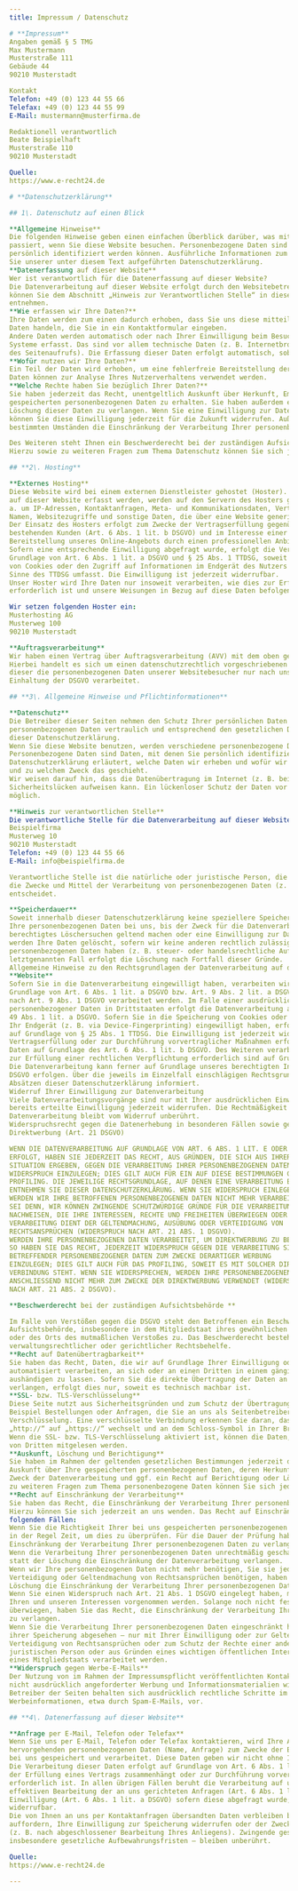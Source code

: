 ```yaml
---
title: Impressum / Datenschutz

# **Impressum**  
Angaben gemäß § 5 TMG  
Max Mustermann  
Musterstraße 111  
Gebäude 44  
90210 Musterstadt  

Kontakt  
Telefon: +49 (0) 123 44 55 66  
Telefax: +49 (0) 123 44 55 99  
E-Mail: mustermann@musterfirma.de  

Redaktionell verantwortlich  
Beate Beispielhaft  
Musterstraße 110  
90210 Musterstadt  

Quelle:  
https://www.e-recht24.de

# **Datenschutzerklärung**  

## 1\. Datenschutz auf einen Blick  

**Allgemeine Hinweise**  
Die folgenden Hinweise geben einen einfachen Überblick darüber, was mit Ihren personenbezogenen Daten  
passiert, wenn Sie diese Website besuchen. Personenbezogene Daten sind alle Daten, mit denen Sie  
persönlich identifiziert werden können. Ausführliche Informationen zum Thema Datenschutz entnehmen  
Sie unserer unter diesem Text aufgeführten Datenschutzerklärung.  
**Datenerfassung auf dieser Website**  
Wer ist verantwortlich für die Datenerfassung auf dieser Website?  
Die Datenverarbeitung auf dieser Website erfolgt durch den Websitebetreiber. Dessen Kontaktdaten  
können Sie dem Abschnitt „Hinweis zur Verantwortlichen Stelle“ in dieser Datenschutzerklärung  
entnehmen.  
**Wie erfassen wir Ihre Daten?**  
Ihre Daten werden zum einen dadurch erhoben, dass Sie uns diese mitteilen. Hierbei kann es sich z. B. um  
Daten handeln, die Sie in ein Kontaktformular eingeben.  
Andere Daten werden automatisch oder nach Ihrer Einwilligung beim Besuch der Website durch unsere IT-  
Systeme erfasst. Das sind vor allem technische Daten (z. B. Internetbrowser, Betriebssystem oder Uhrzeit  
des Seitenaufrufs). Die Erfassung dieser Daten erfolgt automatisch, sobald Sie diese Website betreten.  
**Wofür nutzen wir Ihre Daten?**  
Ein Teil der Daten wird erhoben, um eine fehlerfreie Bereitstellung der Website zu gewährleisten. Andere  
Daten können zur Analyse Ihres Nutzerverhaltens verwendet werden.  
**Welche Rechte haben Sie bezüglich Ihrer Daten?**  
Sie haben jederzeit das Recht, unentgeltlich Auskunft über Herkunft, Empfänger und Zweck Ihrer  
gespeicherten personenbezogenen Daten zu erhalten. Sie haben außerdem ein Recht, die Berichtigung oder  
Löschung dieser Daten zu verlangen. Wenn Sie eine Einwilligung zur Datenverarbeitung erteilt haben,  
können Sie diese Einwilligung jederzeit für die Zukunft widerrufen. Außerdem haben Sie das Recht, unter  
bestimmten Umständen die Einschränkung der Verarbeitung Ihrer personenbezogenen Daten zu verlangen.  

Des Weiteren steht Ihnen ein Beschwerderecht bei der zuständigen Aufsichtsbehörde zu.  
Hierzu sowie zu weiteren Fragen zum Thema Datenschutz können Sie sich jederzeit an uns wenden.  

## **2\. Hosting**  

**Externes Hosting**  
Diese Website wird bei einem externen Dienstleister gehostet (Hoster). Die personenbezogenen Daten, die  
auf dieser Website erfasst werden, werden auf den Servern des Hosters gespeichert. Hierbei kann es sich v.  
a. um IP-Adressen, Kontaktanfragen, Meta- und Kommunikationsdaten, Vertragsdaten, Kontaktdaten,  
Namen, Websitezugriffe und sonstige Daten, die über eine Website generiert werden, handeln.  
Der Einsatz des Hosters erfolgt zum Zwecke der Vertragserfüllung gegenüber unseren potenziellen und  
bestehenden Kunden (Art. 6 Abs. 1 lit. b DSGVO) und im Interesse einer sicheren, schnellen und effizienten  
Bereitstellung unseres Online-Angebots durch einen professionellen Anbieter (Art. 6 Abs. 1 lit. f DSGVO).  
Sofern eine entsprechende Einwilligung abgefragt wurde, erfolgt die Verarbeitung ausschließlich auf  
Grundlage von Art. 6 Abs. 1 lit. a DSGVO und § 25 Abs. 1 TTDSG, soweit die Einwilligung die Speicherung  
von Cookies oder den Zugriff auf Informationen im Endgerät des Nutzers (z. B. Device-Fingerprinting) im  
Sinne des TTDSG umfasst. Die Einwilligung ist jederzeit widerrufbar.  
Unser Hoster wird Ihre Daten nur insoweit verarbeiten, wie dies zur Erfüllung seiner Leistungspflichten  
erforderlich ist und unsere Weisungen in Bezug auf diese Daten befolgen.  

Wir setzen folgenden Hoster ein:  
Musterhosting AG  
Musterweg 100  
90210 Musterstadt  

**Auftragsverarbeitung**  
Wir haben einen Vertrag über Auftragsverarbeitung (AVV) mit dem oben genannten Anbieter geschlossen.  
Hierbei handelt es sich um einen datenschutzrechtlich vorgeschriebenen Vertrag, der gewährleistet, dass  
dieser die personenbezogenen Daten unserer Websitebesucher nur nach unseren Weisungen und unter  
Einhaltung der DSGVO verarbeitet.  

## **3\. Allgemeine Hinweise und Pflichtinformationen**  

**Datenschutz**  
Die Betreiber dieser Seiten nehmen den Schutz Ihrer persönlichen Daten sehr ernst. Wir behandeln Ihre  
personenbezogenen Daten vertraulich und entsprechend den gesetzlichen Datenschutzvorschriften sowie  
dieser Datenschutzerklärung.  
Wenn Sie diese Website benutzen, werden verschiedene personenbezogene Daten erhoben.  
Personenbezogene Daten sind Daten, mit denen Sie persönlich identifiziert werden können. Die vorliegende  
Datenschutzerklärung erläutert, welche Daten wir erheben und wofür wir sie nutzen. Sie erläutert auch, wie  
und zu welchem Zweck das geschieht.  
Wir weisen darauf hin, dass die Datenübertragung im Internet (z. B. bei der Kommunikation per E-Mail)  
Sicherheitslücken aufweisen kann. Ein lückenloser Schutz der Daten vor dem Zugriff durch Dritte ist nicht  
möglich.  

**Hinweis zur verantwortlichen Stelle**  
Die verantwortliche Stelle für die Datenverarbeitung auf dieser Website ist:  
Beispielfirma  
Musterweg 10  
90210 Musterstadt  
Telefon: +49 (0) 123 44 55 66  
E-Mail: info@beispielfirma.de  

Verantwortliche Stelle ist die natürliche oder juristische Person, die allein oder gemeinsam mit anderen über  
die Zwecke und Mittel der Verarbeitung von personenbezogenen Daten (z. B. Namen, E-Mail-Adressen o. Ä.)  
entscheidet.  

**Speicherdauer**  
Soweit innerhalb dieser Datenschutzerklärung keine speziellere Speicherdauer genannt wurde, verbleiben  
Ihre personenbezogenen Daten bei uns, bis der Zweck für die Datenverarbeitung entfällt. Wenn Sie ein  
berechtigtes Löschersuchen geltend machen oder eine Einwilligung zur Datenverarbeitung widerrufen,  
werden Ihre Daten gelöscht, sofern wir keine anderen rechtlich zulässigen Gründe für die Speicherung Ihrer  
personenbezogenen Daten haben (z. B. steuer- oder handelsrechtliche Aufbewahrungsfristen); im  
letztgenannten Fall erfolgt die Löschung nach Fortfall dieser Gründe.  
Allgemeine Hinweise zu den Rechtsgrundlagen der Datenverarbeitung auf dieser  
**Website**  
Sofern Sie in die Datenverarbeitung eingewilligt haben, verarbeiten wir Ihre personenbezogenen Daten auf  
Grundlage von Art. 6 Abs. 1 lit. a DSGVO bzw. Art. 9 Abs. 2 lit. a DSGVO, sofern besondere Datenkategorien  
nach Art. 9 Abs. 1 DSGVO verarbeitet werden. Im Falle einer ausdrücklichen Einwilligung in die Übertragung  
personenbezogener Daten in Drittstaaten erfolgt die Datenverarbeitung außerdem auf Grundlage von Art.  
49 Abs. 1 lit. a DSGVO. Sofern Sie in die Speicherung von Cookies oder in den Zugriff auf Informationen in  
Ihr Endgerät (z. B. via Device-Fingerprinting) eingewilligt haben, erfolgt die Datenverarbeitung zusätzlich  
auf Grundlage von § 25 Abs. 1 TTDSG. Die Einwilligung ist jederzeit widerrufbar. Sind Ihre Daten zur  
Vertragserfüllung oder zur Durchführung vorvertraglicher Maßnahmen erforderlich, verarbeiten wir Ihre  
Daten auf Grundlage des Art. 6 Abs. 1 lit. b DSGVO. Des Weiteren verarbeiten wir Ihre Daten, sofern diese  
zur Erfüllung einer rechtlichen Verpflichtung erforderlich sind auf Grundlage von Art. 6 Abs. 1 lit. c DSGVO.  
Die Datenverarbeitung kann ferner auf Grundlage unseres berechtigten Interesses nach Art. 6 Abs. 1 lit. f  
DSGVO erfolgen. Über die jeweils im Einzelfall einschlägigen Rechtsgrundlagen wird in den folgenden  
Absätzen dieser Datenschutzerklärung informiert.  
Widerruf Ihrer Einwilligung zur Datenverarbeitung  
Viele Datenverarbeitungsvorgänge sind nur mit Ihrer ausdrücklichen Einwilligung möglich. Sie können eine  
bereits erteilte Einwilligung jederzeit widerrufen. Die Rechtmäßigkeit der bis zum Widerruf erfolgten  
Datenverarbeitung bleibt vom Widerruf unberührt.  
Widerspruchsrecht gegen die Datenerhebung in besonderen Fällen sowie gegen  
Direktwerbung (Art. 21 DSGVO)  

WENN DIE DATENVERARBEITUNG AUF GRUNDLAGE VON ART. 6 ABS. 1 LIT. E ODER F DSGVO  
ERFOLGT, HABEN SIE JEDERZEIT DAS RECHT, AUS GRÜNDEN, DIE SICH AUS IHRER BESONDEREN  
SITUATION ERGEBEN, GEGEN DIE VERARBEITUNG IHRER PERSONENBEZOGENEN DATEN  
WIDERSPRUCH EINZULEGEN; DIES GILT AUCH FÜR EIN AUF DIESE BESTIMMUNGEN GESTÜTZTES  
PROFILING. DIE JEWEILIGE RECHTSGRUNDLAGE, AUF DENEN EINE VERARBEITUNG BERUHT,  
ENTNEHMEN SIE DIESER DATENSCHUTZERKLÄRUNG. WENN SIE WIDERSPRUCH EINLEGEN,  
WERDEN WIR IHRE BETROFFENEN PERSONENBEZOGENEN DATEN NICHT MEHR VERARBEITEN, ES  
SEI DENN, WIR KÖNNEN ZWINGENDE SCHUTZWÜRDIGE GRÜNDE FÜR DIE VERARBEITUNG  
NACHWEISEN, DIE IHRE INTERESSEN, RECHTE UND FREIHEITEN ÜBERWIEGEN ODER DIE  
VERARBEITUNG DIENT DER GELTENDMACHUNG, AUSÜBUNG ODER VERTEIDIGUNG VON  
RECHTSANSPRÜCHEN (WIDERSPRUCH NACH ART. 21 ABS. 1 DSGVO).  
WERDEN IHRE PERSONENBEZOGENEN DATEN VERARBEITET, UM DIREKTWERBUNG ZU BETREIBEN,  
SO HABEN SIE DAS RECHT, JEDERZEIT WIDERSPRUCH GEGEN DIE VERARBEITUNG SIE  
BETREFFENDER PERSONENBEZOGENER DATEN ZUM ZWECKE DERARTIGER WERBUNG  
EINZULEGEN; DIES GILT AUCH FÜR DAS PROFILING, SOWEIT ES MIT SOLCHER DIREKTWERBUNG IN  
VERBINDUNG STEHT. WENN SIE WIDERSPRECHEN, WERDEN IHRE PERSONENBEZOGENEN DATEN  
ANSCHLIESSEND NICHT MEHR ZUM ZWECKE DER DIREKTWERBUNG VERWENDET (WIDERSPRUCH  
NACH ART. 21 ABS. 2 DSGVO).  

**Beschwerderecht bei der zuständigen Aufsichtsbehörde **

Im Falle von Verstößen gegen die DSGVO steht den Betroffenen ein Beschwerderecht bei einer  
Aufsichtsbehörde, insbesondere in dem Mitgliedstaat ihres gewöhnlichen Aufenthalts, ihres Arbeitsplatzes  
oder des Orts des mutmaßlichen Verstoßes zu. Das Beschwerderecht besteht unbeschadet anderweitiger  
verwaltungsrechtlicher oder gerichtlicher Rechtsbehelfe.  
**Recht auf Datenübertragbarkeit**  
Sie haben das Recht, Daten, die wir auf Grundlage Ihrer Einwilligung oder in Erfüllung eines Vertrags  
automatisiert verarbeiten, an sich oder an einen Dritten in einem gängigen, maschinenlesbaren Format  
aushändigen zu lassen. Sofern Sie die direkte Übertragung der Daten an einen anderen Verantwortlichen  
verlangen, erfolgt dies nur, soweit es technisch machbar ist.  
**SSL- bzw. TLS-Verschlüsselung**  
Diese Seite nutzt aus Sicherheitsgründen und zum Schutz der Übertragung vertraulicher Inhalte, wie zum  
Beispiel Bestellungen oder Anfragen, die Sie an uns als Seitenbetreiber senden, eine SSL- bzw. TLS-  
Verschlüsselung. Eine verschlüsselte Verbindung erkennen Sie daran, dass die Adresszeile des Browsers von  
„http://“ auf „https://“ wechselt und an dem Schloss-Symbol in Ihrer Browserzeile.  
Wenn die SSL- bzw. TLS-Verschlüsselung aktiviert ist, können die Daten, die Sie an uns übermitteln, nicht  
von Dritten mitgelesen werden.  
**Auskunft, Löschung und Berichtigung**  
Sie haben im Rahmen der geltenden gesetzlichen Bestimmungen jederzeit das Recht auf unentgeltliche  
Auskunft über Ihre gespeicherten personenbezogenen Daten, deren Herkunft und Empfänger und den  
Zweck der Datenverarbeitung und ggf. ein Recht auf Berichtigung oder Löschung dieser Daten. Hierzu sowie  
zu weiteren Fragen zum Thema personenbezogene Daten können Sie sich jederzeit an uns wenden.  
**Recht auf Einschränkung der Verarbeitung**  
Sie haben das Recht, die Einschränkung der Verarbeitung Ihrer personenbezogenen Daten zu verlangen.  
Hierzu können Sie sich jederzeit an uns wenden. Das Recht auf Einschränkung der Verarbeitung besteht in  
folgenden Fällen:  
Wenn Sie die Richtigkeit Ihrer bei uns gespeicherten personenbezogenen Daten bestreiten, benötigen wir  
in der Regel Zeit, um dies zu überprüfen. Für die Dauer der Prüfung haben Sie das Recht, die  
Einschränkung der Verarbeitung Ihrer personenbezogenen Daten zu verlangen.  
Wenn die Verarbeitung Ihrer personenbezogenen Daten unrechtmäßig geschah/geschieht, können Sie  
statt der Löschung die Einschränkung der Datenverarbeitung verlangen.  
Wenn wir Ihre personenbezogenen Daten nicht mehr benötigen, Sie sie jedoch zur Ausübung,  
Verteidigung oder Geltendmachung von Rechtsansprüchen benötigen, haben Sie das Recht, statt der  
Löschung die Einschränkung der Verarbeitung Ihrer personenbezogenen Daten zu verlangen.  
Wenn Sie einen Widerspruch nach Art. 21 Abs. 1 DSGVO eingelegt haben, muss eine Abwägung zwischen  
Ihren und unseren Interessen vorgenommen werden. Solange noch nicht feststeht, wessen Interessen  
überwiegen, haben Sie das Recht, die Einschränkung der Verarbeitung Ihrer personenbezogenen Daten  
zu verlangen.  
Wenn Sie die Verarbeitung Ihrer personenbezogenen Daten eingeschränkt haben, dürfen diese Daten – von  
ihrer Speicherung abgesehen – nur mit Ihrer Einwilligung oder zur Geltendmachung, Ausübung oder  
Verteidigung von Rechtsansprüchen oder zum Schutz der Rechte einer anderen natürlichen oder  
juristischen Person oder aus Gründen eines wichtigen öffentlichen Interesses der Europäischen Union oder  
eines Mitgliedstaats verarbeitet werden.  
**Widerspruch gegen Werbe-E-Mails**  
Der Nutzung von im Rahmen der Impressumspflicht veröffentlichten Kontaktdaten zur Übersendung von  
nicht ausdrücklich angeforderter Werbung und Informationsmaterialien wird hiermit widersprochen. Die  
Betreiber der Seiten behalten sich ausdrücklich rechtliche Schritte im Falle der unverlangten Zusendung von  
Werbeinformationen, etwa durch Spam-E-Mails, vor.  

## **4\. Datenerfassung auf dieser Website**  

**Anfrage per E-Mail, Telefon oder Telefax**  
Wenn Sie uns per E-Mail, Telefon oder Telefax kontaktieren, wird Ihre Anfrage inklusive aller daraus  
hervorgehenden personenbezogenen Daten (Name, Anfrage) zum Zwecke der Bearbeitung Ihres Anliegens  
bei uns gespeichert und verarbeitet. Diese Daten geben wir nicht ohne Ihre Einwilligung weiter.  
Die Verarbeitung dieser Daten erfolgt auf Grundlage von Art. 6 Abs. 1 lit. b DSGVO, sofern Ihre Anfrage mit  
der Erfüllung eines Vertrags zusammenhängt oder zur Durchführung vorvertraglicher Maßnahmen  
erforderlich ist. In allen übrigen Fällen beruht die Verarbeitung auf unserem berechtigten Interesse an der  
effektiven Bearbeitung der an uns gerichteten Anfragen (Art. 6 Abs. 1 lit. f DSGVO) oder auf Ihrer  
Einwilligung (Art. 6 Abs. 1 lit. a DSGVO) sofern diese abgefragt wurde; die Einwilligung ist jederzeit  
widerrufbar.  
Die von Ihnen an uns per Kontaktanfragen übersandten Daten verbleiben bei uns, bis Sie uns zur Löschung  
auffordern, Ihre Einwilligung zur Speicherung widerrufen oder der Zweck für die Datenspeicherung entfällt  
(z. B. nach abgeschlossener Bearbeitung Ihres Anliegens). Zwingende gesetzliche Bestimmungen –  
insbesondere gesetzliche Aufbewahrungsfristen – bleiben unberührt.  

Quelle:  
https://www.e-recht24.de 

---
```

